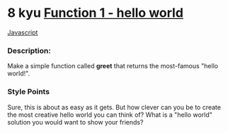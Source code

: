 # 8 kyu [Function 1 - hello world](https://www.codewars.com/kata/523b4ff7adca849afe000035)

<!-- START LANGUAGE_LINKS -->

[Javascript](./javascript.js)

<!-- END LANGUAGE_LINKS -->

### Description:

Make a simple function called **greet** that returns the most-famous "hello world!".

### Style Points

Sure, this is about as easy as it gets. But how clever can you be to create the most creative hello world you can think of? What is a "hello world" solution you would want to show your friends?
